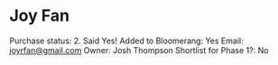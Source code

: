 # Joy Fan

Purchase status: 2. Said Yes!
Added to Bloomerang: Yes
Email: joyrfan@gmail.com
Owner: Josh Thompson
Shortlist for Phase 1?: No